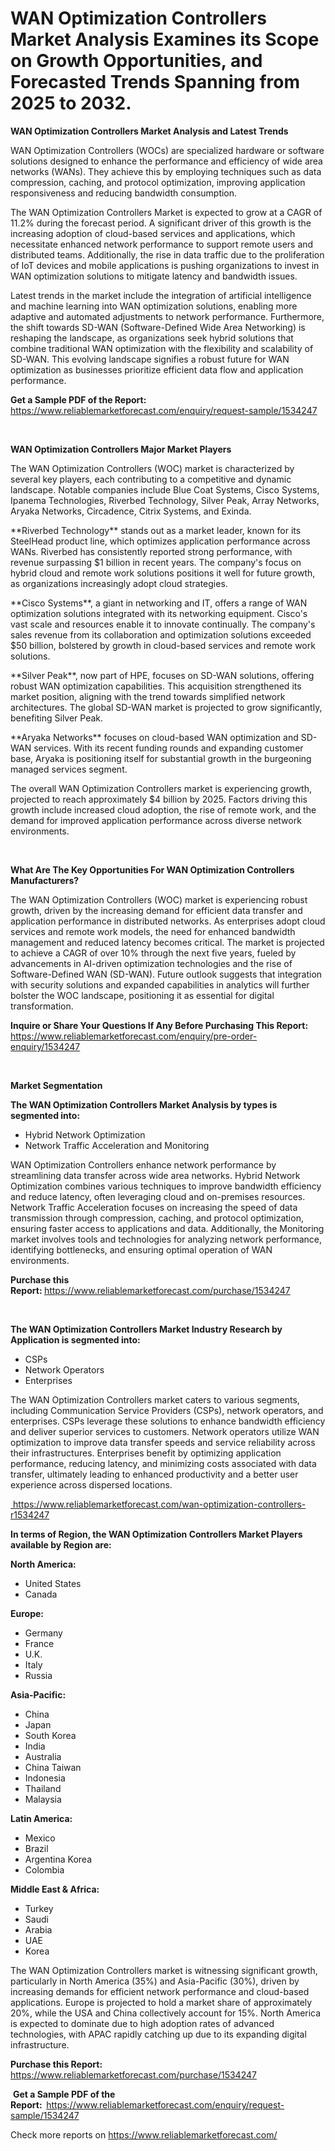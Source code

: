 <p><h1>WAN Optimization Controllers Market Analysis Examines its Scope on Growth Opportunities, and Forecasted Trends Spanning from 2025 to 2032.</h1></p><p><strong>WAN Optimization Controllers Market Analysis and Latest Trends</strong></p>
<p><p>WAN Optimization Controllers (WOCs) are specialized hardware or software solutions designed to enhance the performance and efficiency of wide area networks (WANs). They achieve this by employing techniques such as data compression, caching, and protocol optimization, improving application responsiveness and reducing bandwidth consumption.</p><p>The WAN Optimization Controllers Market is expected to grow at a CAGR of 11.2% during the forecast period. A significant driver of this growth is the increasing adoption of cloud-based services and applications, which necessitate enhanced network performance to support remote users and distributed teams. Additionally, the rise in data traffic due to the proliferation of IoT devices and mobile applications is pushing organizations to invest in WAN optimization solutions to mitigate latency and bandwidth issues.</p><p>Latest trends in the market include the integration of artificial intelligence and machine learning into WAN optimization solutions, enabling more adaptive and automated adjustments to network performance. Furthermore, the shift towards SD-WAN (Software-Defined Wide Area Networking) is reshaping the landscape, as organizations seek hybrid solutions that combine traditional WAN optimization with the flexibility and scalability of SD-WAN. This evolving landscape signifies a robust future for WAN optimization as businesses prioritize efficient data flow and application performance.</p></p>
<p><strong>Get a Sample PDF of the Report:&nbsp;</strong> <a href="https://www.reliablemarketforecast.com/enquiry/request-sample/1534247?utm_campaign=2293&utm_medium=2&utm_source=Github&utm_content=ia&utm_term=15022025&utm_id=wan-optimization-controllers">https://www.reliablemarketforecast.com/enquiry/request-sample/1534247</a></p>
<p>&nbsp;</p>
<p><strong>WAN Optimization Controllers Major Market Players</strong></p>
<p><p>The WAN Optimization Controllers (WOC) market is characterized by several key players, each contributing to a competitive and dynamic landscape. Notable companies include Blue Coat Systems, Cisco Systems, Ipanema Technologies, Riverbed Technology, Silver Peak, Array Networks, Aryaka Networks, Circadence, Citrix Systems, and Exinda.</p><p>**Riverbed Technology** stands out as a market leader, known for its SteelHead product line, which optimizes application performance across WANs. Riverbed has consistently reported strong performance, with revenue surpassing $1 billion in recent years. The company's focus on hybrid cloud and remote work solutions positions it well for future growth, as organizations increasingly adopt cloud strategies.</p><p>**Cisco Systems**, a giant in networking and IT, offers a range of WAN optimization solutions integrated with its networking equipment. Cisco's vast scale and resources enable it to innovate continually. The company's sales revenue from its collaboration and optimization solutions exceeded $50 billion, bolstered by growth in cloud-based services and remote work solutions.</p><p>**Silver Peak**, now part of HPE, focuses on SD-WAN solutions, offering robust WAN optimization capabilities. This acquisition strengthened its market position, aligning with the trend towards simplified network architectures. The global SD-WAN market is projected to grow significantly, benefiting Silver Peak.</p><p>**Aryaka Networks** focuses on cloud-based WAN optimization and SD-WAN services. With its recent funding rounds and expanding customer base, Aryaka is positioning itself for substantial growth in the burgeoning managed services segment.</p><p>The overall WAN Optimization Controllers market is experiencing growth, projected to reach approximately $4 billion by 2025. Factors driving this growth include increased cloud adoption, the rise of remote work, and the demand for improved application performance across diverse network environments.</p></p>
<p>&nbsp;</p>
<p><strong>What Are The Key Opportunities For WAN Optimization Controllers Manufacturers?</strong></p>
<p><p>The WAN Optimization Controllers (WOC) market is experiencing robust growth, driven by the increasing demand for efficient data transfer and application performance in distributed networks. As enterprises adopt cloud services and remote work models, the need for enhanced bandwidth management and reduced latency becomes critical. The market is projected to achieve a CAGR of over 10% through the next five years, fueled by advancements in AI-driven optimization technologies and the rise of Software-Defined WAN (SD-WAN). Future outlook suggests that integration with security solutions and expanded capabilities in analytics will further bolster the WOC landscape, positioning it as essential for digital transformation.</p></p>
<p><strong>Inquire or Share Your Questions If Any Before Purchasing This Report:</strong> <a href="https://www.reliablemarketforecast.com/enquiry/pre-order-enquiry/1534247?utm_campaign=2293&utm_medium=2&utm_source=Github&utm_content=ia&utm_term=15022025&utm_id=wan-optimization-controllers">https://www.reliablemarketforecast.com/enquiry/pre-order-enquiry/1534247</a></p>
<p>&nbsp;</p>
<p><strong>Market Segmentation</strong></p>
<p><strong>The WAN Optimization Controllers Market Analysis by types is segmented into:</strong></p>
<p><ul><li>Hybrid Network Optimization</li><li>Network Traffic Acceleration and Monitoring</li></ul></p>
<p><p>WAN Optimization Controllers enhance network performance by streamlining data transfer across wide area networks. Hybrid Network Optimization combines various techniques to improve bandwidth efficiency and reduce latency, often leveraging cloud and on-premises resources. Network Traffic Acceleration focuses on increasing the speed of data transmission through compression, caching, and protocol optimization, ensuring faster access to applications and data. Additionally, the Monitoring market involves tools and technologies for analyzing network performance, identifying bottlenecks, and ensuring optimal operation of WAN environments.</p></p>
<p><strong>Purchase this Report:&nbsp;</strong><a href="https://www.reliablemarketforecast.com/purchase/1534247?utm_campaign=2293&utm_medium=2&utm_source=Github&utm_content=ia&utm_term=15022025&utm_id=wan-optimization-controllers">https://www.reliablemarketforecast.com/purchase/1534247</a></p>
<p>&nbsp;</p>
<p><strong>The WAN Optimization Controllers Market Industry Research by Application is segmented into:</strong></p>
<p><ul><li>CSPs</li><li>Network Operators</li><li>Enterprises</li></ul></p>
<p><p>The WAN Optimization Controllers market caters to various segments, including Communication Service Providers (CSPs), network operators, and enterprises. CSPs leverage these solutions to enhance bandwidth efficiency and deliver superior services to customers. Network operators utilize WAN optimization to improve data transfer speeds and service reliability across their infrastructures. Enterprises benefit by optimizing application performance, reducing latency, and minimizing costs associated with data transfer, ultimately leading to enhanced productivity and a better user experience across dispersed locations.</p></p>
<p><a href="https://www.reliablemarketforecast.com/wan-optimization-controllers-r1534247?utm_campaign=2293&utm_medium=2&utm_source=Github&utm_content=ia&utm_term=15022025&utm_id=wan-optimization-controllers">&nbsp;https://www.reliablemarketforecast.com/wan-optimization-controllers-r1534247</a></p>
<p><strong>In terms of Region, the WAN Optimization Controllers Market Players available by Region are:</strong></p>
<p>
    <p> <strong> North America: </strong>
        <ul>
            <li>United States</li>
            <li>Canada</li>
        </ul>
        </p> 
    <p> <strong> Europe: </strong>
        <ul>
            <li>Germany</li>
            <li>France</li>
            <li>U.K.</li>
            <li>Italy</li>
            <li>Russia</li>
        </ul>
        </p> 
    <p> <strong> Asia-Pacific: </strong>
        <ul>
            <li>China</li>
            <li>Japan</li>
            <li>South Korea</li>
            <li>India</li>
            <li>Australia</li>
            <li>China Taiwan</li>
            <li>Indonesia</li>
            <li>Thailand</li>
            <li>Malaysia</li>
        </ul>
        </p> 
    <p> <strong> Latin America: </strong>
        <ul>
            <li>Mexico</li>
            <li>Brazil</li>
            <li>Argentina Korea</li>
            <li>Colombia</li>
        </ul>
        </p> 
    <p> <strong> Middle East & Africa: </strong>
        <ul>
            <li>Turkey</li>
            <li>Saudi</li>
            <li>Arabia</li>
            <li>UAE</li>
            <li>Korea</li>
        </ul>
    </p>
    </p>
<p><p>The WAN Optimization Controllers market is witnessing significant growth, particularly in North America (35%) and Asia-Pacific (30%), driven by increasing demands for efficient network performance and cloud-based applications. Europe is projected to hold a market share of approximately 20%, while the USA and China collectively account for 15%. North America is expected to dominate due to high adoption rates of advanced technologies, with APAC rapidly catching up due to its expanding digital infrastructure.</p></p>
<p><strong>Purchase this Report: </strong><a href="https://www.reliablemarketforecast.com/purchase/1534247?utm_campaign=2293&utm_medium=2&utm_source=Github&utm_content=ia&utm_term=15022025&utm_id=wan-optimization-controllers">https://www.reliablemarketforecast.com/purchase/1534247</a></p>
<p>&nbsp;<strong>Get a Sample PDF of the Report:&nbsp;&nbsp;</strong><a href="https://www.reliablemarketforecast.com/enquiry/request-sample/1534247?utm_campaign=2293&utm_medium=2&utm_source=Github&utm_content=ia&utm_term=15022025&utm_id=wan-optimization-controllers">https://www.reliablemarketforecast.com/enquiry/request-sample/1534247</a></p>
<p><strong></strong></p>
<p>Check more reports on <a href="https://www.reliablemarketforecast.com/?utm_campaign=2293&utm_medium=2&utm_source=Github&utm_content=ia&utm_term=15022025&utm_id=wan-optimization-controllers">https://www.reliablemarketforecast.com/</a></p>